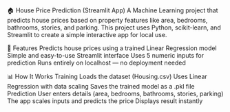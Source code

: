 🏠 House Price Prediction (Streamlit App)
A Machine Learning project that predicts house prices based on property features like area, bedrooms, bathrooms, stories, and parking.
This project uses Python, scikit-learn, and Streamlit to create a simple interactive app for local use.

📌 Features
Predicts house prices using a trained Linear Regression model
Simple and easy-to-use Streamlit interface
Uses 5 numeric inputs for prediction
Runs entirely on localhost — no deployment needed

📊 How It Works
Training
Loads the dataset (Housing.csv)
Uses Linear Regression with data scaling
Saves the trained model as a .pkl file
Prediction
User enters details (area, bedrooms, bathrooms, stories, parking)
The app scales inputs and predicts the price
Displays result instantly
